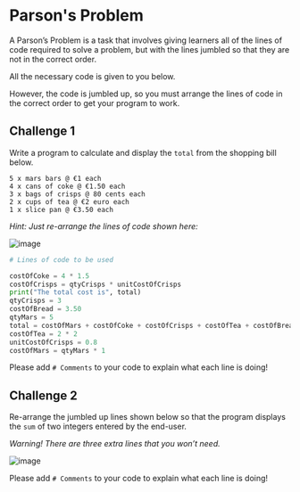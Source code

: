 # Parson's Problem 

A Parson’s Problem is a task that involves giving learners all of the lines of code required to solve a problem, but with the lines jumbled so that they are not in the correct order. 

All the necessary code is given to you below. 

However, the code is jumbled up, so you must arrange the lines of code in the correct order to get your program to work.

## Challenge 1
Write a program to calculate and display the `total` from the shopping bill below. 
````
5 x mars bars @ €1 each
4 x cans of coke @ €1.50 each
3 x bags of crisps @ 80 cents each
2 x cups of tea @ €2 euro each
1 x slice pan @ €3.50 each
````
*Hint: Just re-arrange the lines of code shown here:*

![image](https://github.com/user-attachments/assets/5c957de7-c6c5-4e80-a46c-7c7706c2faa7)


````py
# Lines of code to be used

costOfCoke = 4 * 1.5
costOfCrisps = qtyCrisps * unitCostOfCrisps
print("The total cost is", total)
qtyCrisps = 3
costOfBread = 3.50
qtyMars = 5
total = costOfMars + costOfCoke + costOfCrisps + costOfTea + costOfBread
costOfTea = 2 * 2
unitCostOfCrisps = 0.8
costOfMars = qtyMars * 1
````

Please add `# Comments` to your code to explain what each line is doing!



## Challenge 2

Re-arrange the jumbled up lines shown below so that the program displays the `sum` of two integers entered by the end-user. 

*Warning! There are three extra lines that you won’t need.*

![image](https://github.com/user-attachments/assets/8c8460fb-b309-4a8c-9891-05b9745453cd)


Please add `# Comments` to your code to explain what each line is doing!
# 






  
